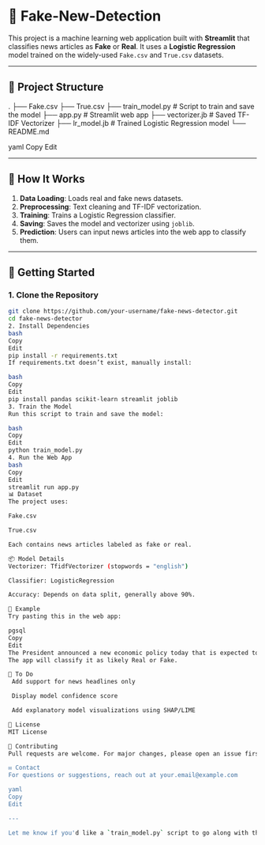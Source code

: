 # 📰 Fake-New-Detection
This project is a machine learning web application built with **Streamlit** that classifies news articles as **Fake** or **Real**. It uses a **Logistic Regression** model trained on the widely-used `Fake.csv` and `True.csv` datasets.

---

## 📂 Project Structure

.
├── Fake.csv
├── True.csv
├── train_model.py # Script to train and save the model
├── app.py # Streamlit web app
├── vectorizer.jb # Saved TF-IDF Vectorizer
├── lr_model.jb # Trained Logistic Regression model
└── README.md

yaml
Copy
Edit

---

## 🧠 How It Works

1. **Data Loading**: Loads real and fake news datasets.
2. **Preprocessing**: Text cleaning and TF-IDF vectorization.
3. **Training**: Trains a Logistic Regression classifier.
4. **Saving**: Saves the model and vectorizer using `joblib`.
5. **Prediction**: Users can input news articles into the web app to classify them.

---

## 🚀 Getting Started

### 1. Clone the Repository

```bash
git clone https://github.com/your-username/fake-news-detector.git
cd fake-news-detector
2. Install Dependencies
bash
Copy
Edit
pip install -r requirements.txt
If requirements.txt doesn’t exist, manually install:

bash
Copy
Edit
pip install pandas scikit-learn streamlit joblib
3. Train the Model
Run this script to train and save the model:

bash
Copy
Edit
python train_model.py
4. Run the Web App
bash
Copy
Edit
streamlit run app.py
📊 Dataset
The project uses:

Fake.csv

True.csv

Each contains news articles labeled as fake or real.

📦 Model Details
Vectorizer: TfidfVectorizer (stopwords = "english")

Classifier: LogisticRegression

Accuracy: Depends on data split, generally above 90%.

🧪 Example
Try pasting this in the web app:

pgsql
Copy
Edit
The President announced a new economic policy today that is expected to boost growth.
The app will classify it as likely Real or Fake.

📌 To Do
 Add support for news headlines only

 Display model confidence score

 Add explanatory model visualizations using SHAP/LIME

📃 License
MIT License

🤝 Contributing
Pull requests are welcome. For major changes, please open an issue first to discuss what you'd like to change.

✉️ Contact
For questions or suggestions, reach out at your.email@example.com

yaml
Copy
Edit

---

Let me know if you'd like a `train_model.py` script to go along with this README or a `requirements.txt` file generated.







